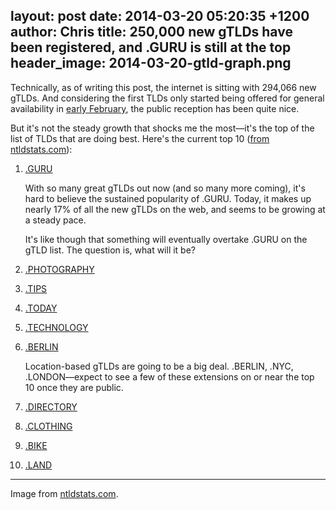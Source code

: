 layout: post
date: 2014-03-20 05:20:35 +1200
author: Chris
title: 250,000 new gTLDs have been registered, and .GURU is still at the top
header_image: 2014-03-20-gtld-graph.png
----

<!-- excerpt -->

Technically, as of writing this post, the internet is sitting with 294,066 new gTLDs. And considering the first TLDs only started being offered for general availability in [early February](https://iwantmyname.com/blog/2014/02/the-new-domain-extensions-are-here-with-guru-and-bike-leading-the-way.html), the public reception has been quite nice. 

But it's not the steady growth that shocks me the most—it's the top of the list of TLDs that are doing best. Here's the current top 10 ([from ntldstats.com](http://ntldstats.com/)):

<!-- /excerpt -->

1. [.GURU](https://iwantmyname.com/domains/dot-guru)

	With so many great gTLDs out now (and so many more coming), it's hard to believe the sustained popularity of .GURU. Today, it makes up nearly 17% of all the new gTLDs on the web, and seems to be growing at a steady pace. 
	
	It's like though that something will eventually overtake .GURU on the gTLD list. The question is, what will it be?
2. [.PHOTOGRAPHY](https://iwantmyname.com/domains/dot-photography)
3. [.TIPS](https://iwantmyname.com/domains/dot-tips)
4. [.TODAY](https://iwantmyname.com/domains/dot-today)
5. [.TECHNOLOGY](https://iwantmyname.com/domains/dot-technology)
6. [.BERLIN](https://iwantmyname.com/domains/dot-berlin)

	Location-based gTLDs are going to be a big deal. .BERLIN, .NYC, .LONDON—expect to see a few of these extensions on or near the top 10 once they are public.
7. [.DIRECTORY](https://iwantmyname.com/domains/dot-directory)
8. [.CLOTHING](https://iwantmyname.com/domains/dot-clothing)
9. [.BIKE](https://iwantmyname.com/domains/dot-bike)
10. [.LAND](https://iwantmyname.com/domains/dot-land)

***

Image from [ntldstats.com](http://ntldstats.com/).